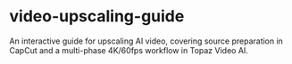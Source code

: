 # video-upscaling-guide
An interactive guide for upscaling AI video, covering source preparation in CapCut and a multi-phase 4K/60fps workflow in Topaz Video AI.
